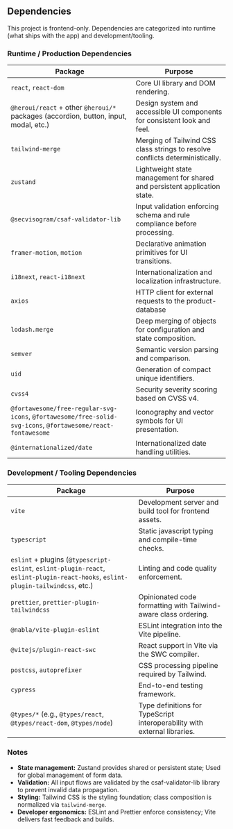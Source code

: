 ## Dependencies

This project is frontend-only. Dependencies are categorized into runtime (what ships with the app) and development/tooling.

### Runtime / Production Dependencies

| Package | Purpose |
|--------|---------|
| `react`, `react-dom` | Core UI library and DOM rendering. |
| `@heroui/react` + other `@heroui/*` packages (accordion, button, input, modal, etc.) | Design system and accessible UI components for consistent look and feel. |
| `tailwind-merge` | Merging of Tailwind CSS class strings to resolve conflicts deterministically. |
| `zustand` | Lightweight state management for shared and persistent application state. |
| `@secvisogram/csaf-validator-lib` | Input validation enforcing schema and rule compliance before processing. |
| `framer-motion`, `motion` | Declarative animation primitives for UI transitions. |
| `i18next`, `react-i18next` | Internationalization and localization infrastructure. |
| `axios` | HTTP client for external requests to the product-database |
| `lodash.merge` | Deep merging of objects for configuration and state composition. |
| `semver` | Semantic version parsing and comparison. |
| `uid` | Generation of compact unique identifiers. |
| `cvss4` | Security severity scoring based on CVSS v4. |
| `@fortawesome/free-regular-svg-icons`, `@fortawesome/free-solid-svg-icons`, `@fortawesome/react-fontawesome` | Iconography and vector symbols for UI presentation. |
| `@internationalized/date` | Internationalized date handling utilities. |

### Development / Tooling Dependencies

| Package | Purpose |
|--------|---------|
| `vite` | Development server and build tool for frontend assets. |
| `typescript` | Static javascript typing and compile-time checks. |
| `eslint` + plugins (`@typescript-eslint`, `eslint-plugin-react`, `eslint-plugin-react-hooks`, `eslint-plugin-tailwindcss`, etc.) | Linting and code quality enforcement. |
| `prettier`, `prettier-plugin-tailwindcss` | Opinionated code formatting with Tailwind-aware class ordering. |
| `@nabla/vite-plugin-eslint` | ESLint integration into the Vite pipeline. |
| `@vitejs/plugin-react-swc` | React support in Vite via the SWC compiler. |
| `postcss`, `autoprefixer` | CSS processing pipeline required by Tailwind. |
| `cypress` | End-to-end testing framework. |
| `@types/*` (e.g., `@types/react`, `@types/react-dom`, `@types/node`) | Type definitions for TypeScript interoperability with external libraries. |

### Notes

- **State management:** Zustand provides shared or persistent state; Used for global management of form data.  
- **Validation:** All input flows are validated by the csaf-validator-lib library to prevent invalid data propagation.  
- **Styling:** Tailwind CSS is the styling foundation; class composition is normalized via `tailwind-merge`.  
- **Developer ergonomics:** ESLint and Prettier enforce consistency; Vite delivers fast feedback and builds.
